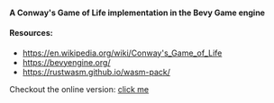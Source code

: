 
#### A Conway's Game of Life implementation in the Bevy Game engine

#### Resources:
* https://en.wikipedia.org/wiki/Conway's_Game_of_Life 
* https://bevyengine.org/
* https://rustwasm.github.io/wasm-pack/

Checkout the online version: [click me](https://dandn9.github.io/game_of_life_web_wasm/)
